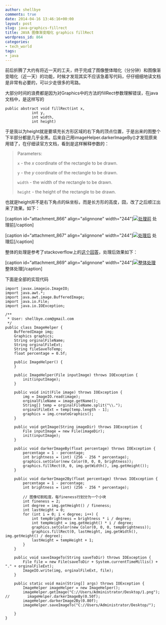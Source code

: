 ```yaml
---
author: shellbye
comments: true
date: 2014-04-16 13:46:16+00:00
layout: post
slug: java-graphics-fillrect
title: JAVA 图像渐变暗化 graphics fillRect
wordpress_id: 864
categories:
- tech_world
tags:
- java
---
```


前后折腾了大约有将近一天的工夫，终于完成了图像整体暗化（分分钟）和图像渐变暗化（近一天）的功能，时候才发现其实不应该急着写代码，仔仔细细地读文档是非常有必要的，可以少走很多的弯路。

大部分时间的浪费都是因为对Graphics中的方法的fillRect参数理解错误，在java文档中，是这样写的

    
    public abstract void fillRect(int x,
                int y,
                int width,
                int height)


于是我以为height就是要填充长方形区域的右下角的顶点位置，于是出来的图整个下半部分都是几乎全黑。后来自己用imageHelper.darkerImageBy()才发现原来用错了，在仔细读官方文档，看到是这样解释参数的：


<blockquote>Parameters:

`x` - the _x_ coordinate of the rectangle to be drawn.

`y` - the _y_ coordinate of the rectangle to be drawn.

`width` - the width of the rectangle to be drawn.

`height` - the height of the rectangle to be drawn.</blockquote>


也就是height并不是右下角点的纵坐标，而是长方形的高度，囧，改了之后顺江出来了效果。如下：

[caption id="attachment_866" align="alignnone" width="244"][![处理前](http://www.shellbye.com/blog/wp-content/uploads/2014/04/1-244x300.jpg)](http://www.shellbye.com/blog/wp-content/uploads/2014/04/1.jpg) 处理前[/caption]

[caption id="attachment_867" align="alignnone" width="244"][![处理后](http://www.shellbye.com/blog/wp-content/uploads/2014/04/1397655325534-244x300.jpg)](http://www.shellbye.com/blog/wp-content/uploads/2014/04/1397655325534.jpg) 处理后[/caption]

整体的处理是参考了stackoverflow上的[这个回答](http://stackoverflow.com/questions/12980780/how-to-change-the-brightness-of-an-image#answer-12982164)，处理后效果如下：

[caption id="attachment_869" align="alignnone" width="244"][![整体处理](http://www.shellbye.com/blog/wp-content/uploads/2014/04/1397655628454-244x300.jpg)](http://www.shellbye.com/blog/wp-content/uploads/2014/04/1397655628454.jpg) 整体处理[/caption]

下面是全部的实现代码


    
    
    
    import javax.imageio.ImageIO;
    import java.awt.*;
    import java.awt.image.BufferedImage;
    import java.io.File;
    import java.io.IOException;
    
    /**
     * User: shellbye.com@gmail.com
     */
    public class ImageHelper {
        BufferedImage img;
        Graphics graphics;
        String orginalFileName;
        String orginalFileExt;
        String fileSaveToTemp;
        float percentage = 0.5f;
    
        public ImageHelper() {
        }
    
        public ImageHelper(File inputImage) throws IOException {
            init(inputImage);
        }
    
        public void init(File image) throws IOException {
            img = ImageIO.read(image);
            orginalFileName = image.getName();
            String[] temp = orginalFileName.split("\\.");
            orginalFileExt = temp[temp.length - 1];
            graphics = img.createGraphics();
        }
    
        public void getImage(String imageDir) throws IOException {
            File inputImage = new File(imageDir);
            init(inputImage);
        }
    
        public void darkerImageBy(float percentage) throws IOException {
            percentage = 1 - percentage;
            int brightness = (int) (256 - 256 * percentage);
            graphics.setColor(new Color(0, 0, 0, brightness));
            graphics.fillRect(0, 0, img.getWidth(), img.getHeight());
        }
    
        public void darkerImage2By(float percentage) throws IOException {
            percentage = 1 - percentage;
            int brightness = (int) (256 - 256 * percentage);
    
            // 图像切割粒度，每fineness行划分为一个小块
            int fineness = 2;
            int degree = img.getHeight() / fineness;
            int lastHeight = 0;
            for (int i = 0; i < degree; i++) {
                int tempBrightness = brightness * i / degree;
                int tempHeight = img.getHeight() * i / degree;
                graphics.setColor(new Color(0, 0, 0, tempBrightness));
                graphics.fillRect(0, lastHeight, img.getWidth(), img.getHeight() / degree);
                lastHeight = tempHeight + 1;
            }
        }
    
        public void saveImageTo(String saveToDir) throws IOException {
            File file = new File(saveToDir + System.currentTimeMillis() + "." + orginalFileExt);
            ImageIO.write(img, orginalFileExt, file);
        }
    
        public static void main(String[] args) throws IOException {
            ImageHelper imageHelper = new ImageHelper();
            imageHelper.getImage("C://Users/Administrator/Desktop/1.png");
    //        imageHelper.darkerImageBy(0.50f);
            imageHelper.darkerImage2By(0.80f);
            imageHelper.saveImageTo("C://Users/Administrator/Desktop/");
    
        }
    }
